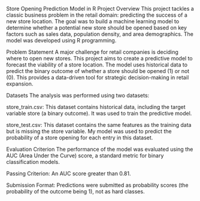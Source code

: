 Store Opening Prediction Model in R
Project Overview
This project tackles a classic business problem in the retail domain: predicting the success of a new store location. The goal was to build a machine learning model to determine whether a potential new store should be opened based on key factors such as sales data, population density, and area demographics. The model was developed using R programming.

Problem Statement
A major challenge for retail companies is deciding where to open new stores. This project aims to create a predictive model to forecast the viability of a store location. The model uses historical data to predict the binary outcome of whether a store should be opened (1) or not (0). This provides a data-driven tool for strategic decision-making in retail expansion.

Datasets
The analysis was performed using two datasets:

store_train.csv: This dataset contains historical data, including the target variable store (a binary outcome). It was used to train the predictive model.

store_test.csv: This dataset contains the same features as the training data but is missing the store variable. My model was used to predict the probability of a store opening for each entry in this dataset.

Evaluation Criterion
The performance of the model was evaluated using the AUC (Area Under the Curve) score, a standard metric for binary classification models.

Passing Criterion: An AUC score greater than 0.81.

Submission Format: Predictions were submitted as probability scores (the probability of the outcome being 1), not as hard classes.